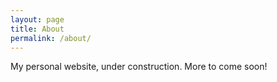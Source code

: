 ```yaml
---
layout: page
title: About
permalink: /about/
---
```


My personal website, under construction. More to come soon!


